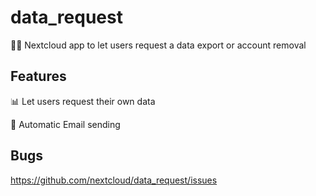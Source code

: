 # data_request
:man_judge: Nextcloud app to let users request a data export or account removal


## Features

📊 Let users request their own data

💬 Automatic Email sending 


## Bugs

https://github.com/nextcloud/data_request/issues
